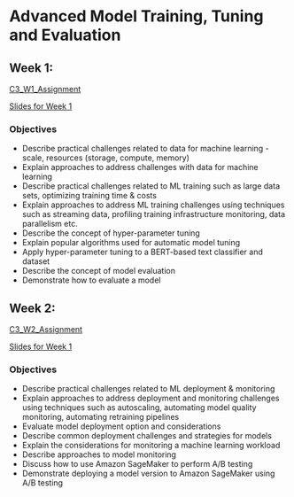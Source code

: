 # Advanced Model Training, Tuning and Evaluation

## Week 1:
[C3_W1_Assignment](https://github.com/curtpond/practical-aws/blob/main/nb/week3/C3_W1_Assignment.ipynb)

[Slides for Week 1](./slides/C3_W1.pdf)
### Objectives
- Describe practical challenges related to data for machine learning - scale, resources (storage, compute, memory)
- Explain approaches to address challenges with data for machine learning
- Describe practical challenges related to ML training such as large data sets, optimizing training time & costs
- Explain approaches to address ML training challenges using techniques such as streaming data, profiling training infrastructure monitoring, data parallelism etc.
- Describe the concept of hyper-parameter tuning
- Explain popular algorithms used for automatic model tuning
- Apply hyper-parameter tuning to a BERT-based text classifier and dataset
- Describe the concept of model evaluation
- Demonstrate how to evaluate a model

## Week 2:
[C3_W2_Assignment](https://github.com/curtpond/practical-aws/blob/main/nb/week3/C3_W2_Assignment.ipynb)

[Slides for Week 1](./slides/C3_W2.pdf)
### Objectives
- Describe practical challenges related to ML deployment & monitoring
- Explain approaches to address deployment and monitoring challenges using techniques such as autoscaling, automating model quality monitoring, automating retraining pipelines
- Evaluate model deployment option and considerations
- Describe common deployment challenges and strategies for models
- Explain the considerations for monitoring a machine learning workload
- Describe approaches to model monitoring
- Discuss how to use Amazon SageMaker to perform A/B testing
- Demonstrate deploying a model version to Amazon SageMaker using A/B testing
